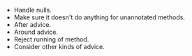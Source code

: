 * Handle nulls.
* Make sure it doesn't do anything for unannotated methods.
* After advice.
* Around advice.
* Reject running of method.
* Consider other kinds of advice.
